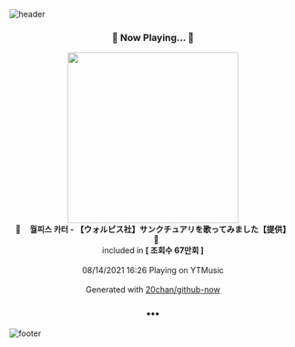 ![header](https://capsule-render.vercel.app/api?type=wave&height=170&section=header&text=Hi.%20I'm%20SHIFT&fontColor=090707&fontAlignX=45&fontAlignY=65&fontSize=100)

<h3 align="center">🎵 Now Playing... 🎵</h3>
<p align="center">
  <a href="https://music.youtube.com/watch?v=RWJzu7RpnGE">
    <img width="300" src="https://i.ytimg.com/vi/RWJzu7RpnGE/sddefault.jpg?sqp=-oaymwEWCJADEOEBIAQqCghqEJQEGHgg6AJIWg&rs">
  </a>
  <br>
  🎵&nbsp&nbsp&nbsp <b>월피스 카터 - 【ウォルピス社】サンクチュアリを歌ってみました【提供】</b> &nbsp&nbsp&nbsp🎵
  <br>
  included in <b>[ 조회수 67만회 ]</b>
  
  <br />
  <br />
  08/14/2021 16:26 Playing on YTMusic
  <br />
  <br />
  Generated with <a href="https://github.com/20chan/github-now">20chan/github-now</a>
</p>

<h3 align="center">•••</h3>

![footer](https://capsule-render.vercel.app/api?type=wave&height=150&section=footer)
